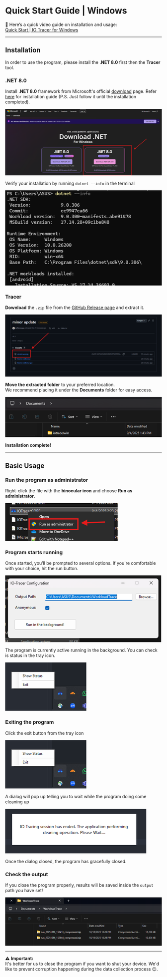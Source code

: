 # Quick Start Guide | Windows

🎥 Here’s a quick video guide on installation and usage:  
[Quick Start | IO Tracer for Windows](https://youtu.be/17Iba8GJqCA)

---

## Installation
In order to use the program, please install the **.NET 8.0** first then the **Tracer** tool.
### .NET 8.0
Install **.NET 8.0** framework from Microsoft's official [download](https://dotnet.microsoft.com/en-us/download) page. Refer [here](https://www.youtube.com/watch?v=AlM1odFIQ10) for installation guide (P.S. Just follow it until the installation completed).

![Dotnet installation page](./img/dotnetdownload.png)

Verify your installation by running `dotnet --info` in the terminal

![Dotnet verification](./img/dotnetverif.png)


### Tracer
**Download** the `.zip` file from the [GitHub Release page](https://github.com/cacheMon/io-tracer-win/releases) and extract it.  

![Download from GitHub](./img/ghrelease.png)

**Move the extracted folder** to your preferred location.  
We recommend placing it under the **Documents** folder for easy access.  

![Move to Documents](./img/filedoc.png)

**Installation complete!**

---

## Basic Usage

### Run the program as administrator  
Right–click the file with the **binocular icon** and choose **Run as administrator**.  

![Run as Administrator](./img/runadmin.png)

### Program starts running 
Once started, you’ll be prompted to several options. If you're comfortable with your choice, hit the run button.

![Program Running](./img/programrun.png)

The program is currently active running in the background. You can check is status in the tray icon.

![Tray Status](./img/trayicon.png)

### Exiting the program
Click the exit button from the tray icon

![Tray Status](./img/trayicon.png)

A dialog will pop up telling you to wait while the program doing some cleaning up

![dialog](./img/dialog.png)

Once the dialog closed, the program has gracefully closed.

### Check the output
If you close the program properly, results will be saved inside the `output` path you have set!

![Output Folder](./img/outputfolder.png)

---

⚠️ **Important:**  
It's better for us to close the program if you want to shut your device. We'd like to prevent corruption happening during the data collection process 😉.
